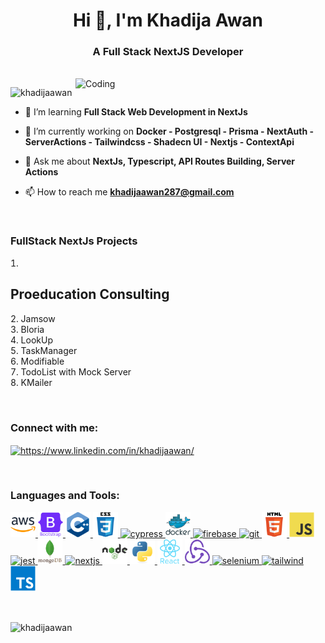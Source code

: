<h1 align="center">Hi 👋, I'm Khadija Awan</h1>
<h3 align="center">A Full Stack NextJS Developer</h3><br/>
<img align="right" alt="Coding" width="400" src="https://th.bing.com/th/id/OIP.IZBi-CiKo6wrlfXMlRF-fQHaEK?rs=1&pid=ImgDetMain">

<p align="left"> <img src="https://komarev.com/ghpvc/?username=khadijaawan&label=Profile%20views&color=0e75b6&style=flat" alt="khadijaawan" /> </p>

- 🌱 I’m learning **Full Stack Web Development in NextJs**

- 🔭 I’m currently working on **Docker - Postgresql - Prisma - NextAuth - ServerActions - Tailwindcss - Shadecn UI - Nextjs - ContextApi**

- 💬 Ask me about **NextJs, Typescript, API Routes Building, Server Actions**

- 📫 How to reach me **khadijaawan287@gmail.com**

<br/><h3 align="left">FullStack NextJs Projects</h3>
<ol style="list-style-position: inside; padding-left: 0;">
  <li><a href="https://proeducationconsulting.com/" target="_blank" rel="noreferrer" style="text-decoration: none;"><h2>Proeducation Consulting</h2></a></li>
  <li><a href="https://jamsow.vercel.app/" target="_blank" rel="noreferrer" style="text-decoration: none;">Jamsow</a></li>
  <li><a href="https://bloria.vercel.app/" target="_blank" rel="noreferrer" style="text-decoration: none;">Bloria</a></li>
  <li><a href="https://lookup-yours.vercel.app/login?redirect_url=https%3A%2F%2Flookup-yours.vercel.app%2F" target="_blank" rel="noreferrer" style="text-decoration: none;">LookUp</a></li>
  <li><a href="https://todo-next-tasks.vercel.app/" target="_blank" rel="noreferrer" style="text-decoration: none;">TaskManager</a></li>
  <li><a href="https://modifiable.vercel.app/" target="_blank" rel="noreferrer" style="text-decoration: none;">Modifiable</a></li>
  <li><a href="https://tasklist-web.netlify.app/" target="_blank" rel="noreferrer" style="text-decoration: none;">TodoList with Mock Server</a></li>
  <li><a href="https://kmailer.vercel.app/" target="_blank" rel="noreferrer" style="text-decoration: none;">KMailer</a></li>
</ol>

<br/><h3 align="left">Connect with me:</h3>
<p align="left">
<a href="https://linkedin.com/in/https://www.linkedin.com/in/khadijaawan/" target="blank"><img align="center" src="https://raw.githubusercontent.com/rahuldkjain/github-profile-readme-generator/master/src/images/icons/Social/linked-in-alt.svg" alt="https://www.linkedin.com/in/khadijaawan/" height="30" width="40" /></a>
</p>

<br/><h3 align="left">Languages and Tools:</h3>
<p align="left"> <a href="https://aws.amazon.com" target="_blank" rel="noreferrer" style={{marginRight: "10px"}}> <img src="https://raw.githubusercontent.com/devicons/devicon/master/icons/amazonwebservices/amazonwebservices-original-wordmark.svg" alt="aws" width="40" height="40"/> </a> <a href="https://getbootstrap.com" target="_blank" rel="noreferrer"> <img src="https://raw.githubusercontent.com/devicons/devicon/master/icons/bootstrap/bootstrap-plain-wordmark.svg" alt="bootstrap" width="40" height="40"/> </a> <a href="https://www.w3schools.com/cpp/" target="_blank" rel="noreferrer"> <img src="https://raw.githubusercontent.com/devicons/devicon/master/icons/cplusplus/cplusplus-original.svg" alt="cplusplus" width="40" height="40"/> </a> <a href="https://www.w3schools.com/css/" target="_blank" rel="noreferrer"> <img src="https://raw.githubusercontent.com/devicons/devicon/master/icons/css3/css3-original-wordmark.svg" alt="css3" width="40" height="40"/> </a> <a href="https://www.cypress.io" target="_blank" rel="noreferrer"> <img src="https://raw.githubusercontent.com/simple-icons/simple-icons/6e46ec1fc23b60c8fd0d2f2ff46db82e16dbd75f/icons/cypress.svg" alt="cypress" width="40" height="40"/> </a> <a href="https://www.docker.com/" target="_blank" rel="noreferrer"> <img src="https://raw.githubusercontent.com/devicons/devicon/master/icons/docker/docker-original-wordmark.svg" alt="docker" width="40" height="40"/> </a> <a href="https://firebase.google.com/" target="_blank" rel="noreferrer"> <img src="https://www.vectorlogo.zone/logos/firebase/firebase-icon.svg" alt="firebase" width="40" height="40"/> </a> <a href="https://git-scm.com/" target="_blank" rel="noreferrer"> <img src="https://www.vectorlogo.zone/logos/git-scm/git-scm-icon.svg" alt="git" width="40" height="40"/> </a> <a href="https://www.w3.org/html/" target="_blank" rel="noreferrer"> <img src="https://raw.githubusercontent.com/devicons/devicon/master/icons/html5/html5-original-wordmark.svg" alt="html5" width="40" height="40"/> </a> <a href="https://developer.mozilla.org/en-US/docs/Web/JavaScript" target="_blank" rel="noreferrer"> <img src="https://raw.githubusercontent.com/devicons/devicon/master/icons/javascript/javascript-original.svg" alt="javascript" width="40" height="40"/> </a> <a href="https://jestjs.io" target="_blank" rel="noreferrer"> <img src="https://www.vectorlogo.zone/logos/jestjsio/jestjsio-icon.svg" alt="jest" width="40" height="40"/> </a> <a href="https://www.mongodb.com/" target="_blank" rel="noreferrer"> <img src="https://raw.githubusercontent.com/devicons/devicon/master/icons/mongodb/mongodb-original-wordmark.svg" alt="mongodb" width="40" height="40"/> </a> <a href="https://nextjs.org/" target="_blank" rel="noreferrer"> <img src="https://cdn.worldvectorlogo.com/logos/nextjs-2.svg" alt="nextjs" width="40" height="40"/> </a> <a href="https://nodejs.org" target="_blank" rel="noreferrer"> <img src="https://raw.githubusercontent.com/devicons/devicon/master/icons/nodejs/nodejs-original-wordmark.svg" alt="nodejs" width="40" height="40"/> </a> <a href="https://www.python.org" target="_blank" rel="noreferrer"> <img src="https://raw.githubusercontent.com/devicons/devicon/master/icons/python/python-original.svg" alt="python" width="40" height="40"/> </a> <a href="https://reactjs.org/" target="_blank" rel="noreferrer"> <img src="https://raw.githubusercontent.com/devicons/devicon/master/icons/react/react-original-wordmark.svg" alt="react" width="40" height="40"/> </a> <a href="https://redux.js.org" target="_blank" rel="noreferrer"> <img src="https://raw.githubusercontent.com/devicons/devicon/master/icons/redux/redux-original.svg" alt="redux" width="40" height="40"/> </a> <a href="https://www.selenium.dev" target="_blank" rel="noreferrer"> <img src="https://raw.githubusercontent.com/detain/svg-logos/780f25886640cef088af994181646db2f6b1a3f8/svg/selenium-logo.svg" alt="selenium" width="40" height="40"/> </a> <a href="https://tailwindcss.com/" target="_blank" rel="noreferrer"> <img src="https://www.vectorlogo.zone/logos/tailwindcss/tailwindcss-icon.svg" alt="tailwind" width="40" height="40"/> </a> <a href="https://www.typescriptlang.org/" target="_blank" rel="noreferrer"> <img src="https://raw.githubusercontent.com/devicons/devicon/master/icons/typescript/typescript-original.svg" alt="typescript" width="40" height="40"/> </a> </p>

<br/><p><img align="center" src="https://github-readme-stats.vercel.app/api/top-langs?username=khadijaawan&show_icons=true&locale=en&layout=compact" alt="khadijaawan" /></p>

